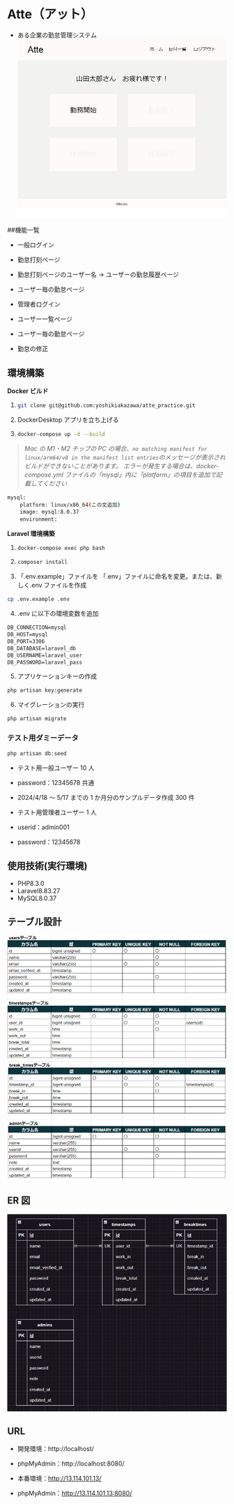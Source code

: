 # Atte（アット）

- ある企業の勤怠管理システム
  ![alt text](image-1.png)

##機能一覧

- 一般ログイン
- 勤怠打刻ページ
- 勤怠打刻ページのユーザー名 → ユーザーの勤怠履歴ページ
- ユーザー毎の勤怠ページ

- 管理者ログイン
- ユーザー一覧ページ
- ユーザー毎の勤怠ページ
- 勤怠の修正

## 環境構築

**Docker ビルド**

1. ```bash
   git clone git@github.com:yoshikiakazawa/atte_practice.git
   ```
2. DockerDesktop アプリを立ち上げる
3. ```bash
   docker-compose up -d --build
   ```

> _Mac の M1・M2 チップの PC の場合、`no matching manifest for linux/arm64/v8 in the manifest list entries`のメッセージが表示されビルドができないことがあります。
> エラーが発生する場合は、docker-compose.yml ファイルの「mysql」内に「platform」の項目を追加で記載してください_

```bash
mysql:
    platform: linux/x86_64(この文追加)
    image: mysql:8.0.37
    environment:
```

**Laravel 環境構築**

1. ```bash
   docker-compose exec php bash
   ```
2. ```bash
   composer install
   ```

3. 「.env.example」ファイルを 「.env」ファイルに命名を変更。または、新しく.env ファイルを作成

```bash
cp .env.example .env
```

4. .env に以下の環境変数を追加

```text
DB_CONNECTION=mysql
DB_HOST=mysql
DB_PORT=3306
DB_DATABASE=laravel_db
DB_USERNAME=laravel_user
DB_PASSWORD=laravel_pass
```

5. アプリケーションキーの作成

```bash
php artisan key:generate
```

6. マイグレーションの実行

```bash
php artisan migrate
```

### テスト用ダミーデータ

```bash
php artisan db:seed
```

- テスト用一般ユーザー 10 人
- password：12345678 共通

- 2024/4/18 ～ 5/17 までの 1 か月分のサンプルデータ作成 300 件

- テスト用管理者ユーザー 1 人
- userid：admin001
- password：12345678

## 使用技術(実行環境)

- PHP8.3.0
- Laravel8.83.27
- MySQL8.0.37

## テーブル設計

![alt text](image-2.png)
![alt text](image-3.png)

## ER 図

![alt text](image.png)

## URL

- 開発環境：http://localhost/
- phpMyAdmin：http://localhost:8080/

- 本番環境：http://13.114.101.13/
- phpMyAdmin：http://13.114.101.13:8080/
